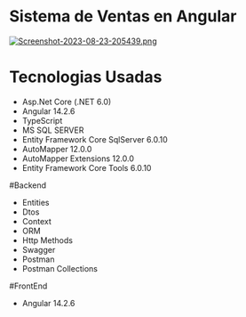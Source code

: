 # Sistema de Ventas en Angular

[![Screenshot-2023-08-23-205439.png](https://i.postimg.cc/d0WDRJXP/Screenshot-2023-08-23-205439.png)](https://postimg.cc/sBhVsCsw)


# Tecnologias Usadas

- Asp.Net Core (.NET 6.0)
- Angular 14.2.6
- TypeScript
- MS SQL SERVER
- Entity Framework Core SqlServer 6.0.10
- AutoMapper 12.0.0
- AutoMapper Extensions 12.0.0
- Entity Framework Core Tools 6.0.10

#Backend

- Entities
- Dtos
- Context
- ORM
- Http Methods
- Swagger
- Postman
- Postman Collections

#FrontEnd
- Angular 14.2.6
